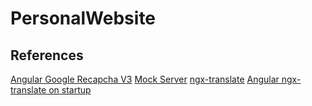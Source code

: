 # PersonalWebsite

## References

[Angular Google Recapcha V3](https://dev.to/rodrigokamada/adding-the-google-recaptcha-v3-to-an-angular-application-kge)
[Mock Server](https://medium.com/geekculture/setting-up-a-mock-backend-with-angular-13-applications-26a21788f7da)
[ngx-translate](https://www.codeandweb.com/babeledit/tutorials/how-to-translate-your-angular-app-with-ngx-translate)
[Angular ngx-translate on startup](https://mcvendrell.medium.com/configuring-ngx-translate-to-load-at-startup-in-angular-1995e7dd6fcc)

